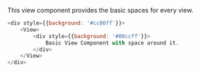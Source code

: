 This view component provides the basic spaces for every view.

```javascript
<div style={{background: '#cc00ff'}}>
    <View>
        <div style={{background: '#00ccff'}}>
            Basic View Component with space around it.
        </div>
    </View>
</div>
```
